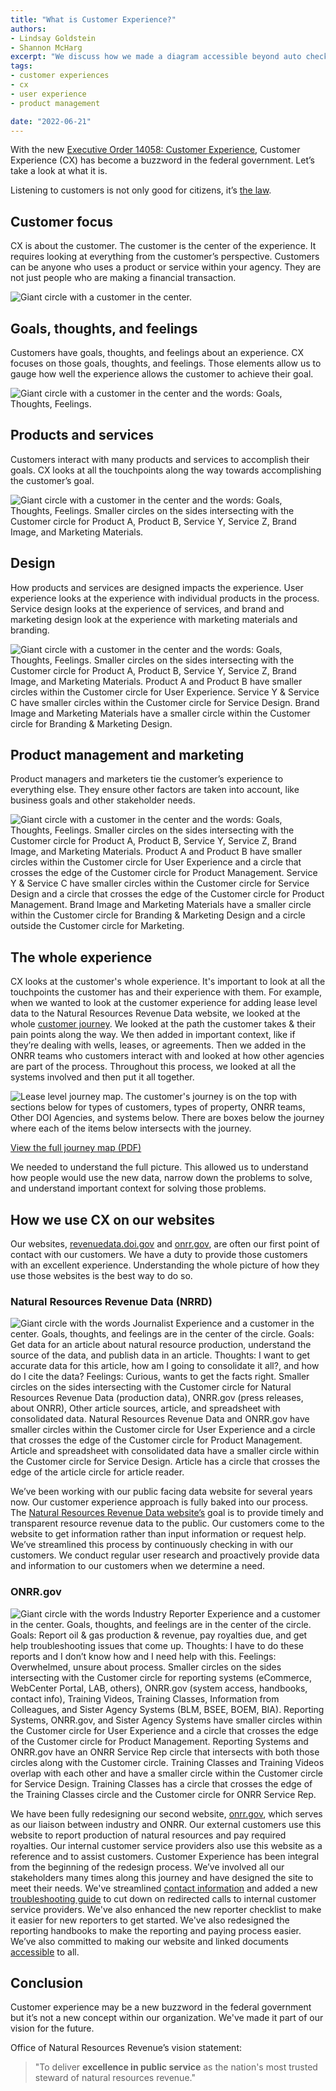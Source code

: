 ```yaml
---
title: "What is Customer Experience?"
authors:
- Lindsay Goldstein
- Shannon McHarg
excerpt: "We discuss how we made a diagram accessible beyond auto check functionality by making it better for screen reader users."
tags:
- customer experiences
- cx
- user experience
- product management

date: "2022-06-21"
---
```


With the new [Executive Order 14058: Customer Experience]( https://www.whitehouse.gov/briefing-room/statements-releases/2021/12/13/fact-sheet-putting-the-public-first-improving-customer-experience-and-service-delivery-for-the-american-people/), Customer Experience (CX) has become a buzzword in the federal government. Let’s take a look at what it is.

Listening to customers is not only good for citizens, it’s [the law](https://digital.gov/resources/government-customer-service-policies-requirements-1993-to-present/).

## Customer focus
CX is about the customer. The customer is the center of the experience. It requires looking at everything from the customer’s perspective. Customers can be anyone who uses a product or service within your agency. They are not just people who are making a financial transaction.

![Giant circle with a customer in the center.](./Customer.png)

## Goals, thoughts, and feelings
Customers have goals, thoughts, and feelings about an experience. CX focuses on those goals, thoughts, and feelings. Those elements allow us to gauge how well the experience allows the customer to achieve their goal.

![Giant circle with a customer in the center and the words: Goals, Thoughts, Feelings.](./Goals.png)

## Products and services
Customers interact with many products and services to accomplish their goals. CX looks at all the touchpoints along the way towards accomplishing the customer’s goal.

![Giant circle with a customer in the center and the words: Goals, Thoughts, Feelings. Smaller circles on the sides intersecting with the Customer circle for Product A, Product B, Service Y, Service Z, Brand Image, and Marketing Materials.](./Products.png)

## Design
How products and services are designed impacts the experience. User experience looks at the experience with individual products in the process. Service design looks at the experience of services, and brand and marketing design look at the experience with marketing materials and branding.

![Giant circle with a customer in the center and the words: Goals, Thoughts, Feelings. Smaller circles on the sides intersecting with the Customer circle for Product A, Product B, Service Y, Service Z, Brand Image, and Marketing Materials. Product A and Product B have smaller circles within the Customer circle for User Experience. Service Y & Service C have smaller circles within the Customer circle for Service Design. Brand Image and Marketing Materials have a smaller circle within the Customer circle for Branding & Marketing Design.](./Design.png)

## Product management and marketing
Product managers and marketers tie the customer’s experience to everything else. They ensure other factors are taken into account, like business goals and other stakeholder needs.    

![Giant circle with a customer in the center and the words: Goals, Thoughts, Feelings. Smaller circles on the sides intersecting with the Customer circle for Product A, Product B, Service Y, Service Z, Brand Image, and Marketing Materials. Product A and Product B have smaller circles within the Customer circle for User Experience and a circle that crosses the edge of the Customer circle for Product Management. Service Y & Service C have smaller circles within the Customer circle for Service Design and a circle that crosses the edge of the Customer circle for Product Management. Brand Image and Marketing Materials have a smaller circle within the Customer circle for Branding & Marketing Design and a circle outside the Customer circle for Marketing.](./Whole.png)

## The whole experience
CX looks at the customer's whole experience. It's important to look at all the touchpoints the customer has and their experience with them. For example, when we wanted to look at the customer experience for adding lease level data to the Natural Resources Revenue Data website, we looked at the whole [customer journey]( https://blog-nrrd.doi.gov/journey-mapping/). We looked at the path the customer takes & their pain points along the way. We then added in important context, like if they’re dealing with wells, leases, or agreements. Then we added in the ONRR teams who customers interact with and looked at how other agencies are part of the process. Throughout this process, we looked at all the systems involved and then put it all together.

![Lease level journey map. The customer's journey is on the top with sections below for types of customers, types of property, ONRR teams, Other DOI Agencies, and systems below. There are boxes below the journey where each of the items below intersects with the journey.](./JourneyMap.png)

[View the full journey map (PDF)](https://blog-nrrd.doi.gov/82fd9ae2a90fe9d067be6d5cb232a8df/LeaseLevelJourneyMap_040519.pdf)

We needed to understand the full picture. This allowed us to understand how people would use the new data, narrow down the problems to solve, and understand important context for solving those problems.

## How we use CX on our websites
Our websites, [revenuedata.doi.gov](https://revenuedata.doi.gov/) and [onrr.gov](https://www.onrr.gov/index.htm), are often our first point of contact with our customers. We have a duty to provide those customers with an excellent experience. Understanding the whole picture of how they use those websites is the best way to do so.

### Natural Resources Revenue Data (NRRD)

![Giant circle with the words Journalist Experience and a customer in the center. Goals, thoughts, and feelings are in the center of the circle. Goals: Get data for an article about natural resource production, understand the source of the data, and publish data in an article. Thoughts: I want to get accurate data for this article, how am I going to consolidate it all?, and how do I cite the data? Feelings: Curious, wants to get the facts right. Smaller circles on the sides intersecting with the Customer circle for Natural Resources Revenue Data (production data), ONRR.gov (press releases, about ONRR), Other article sources, article, and spreadsheet with consolidated data.  Natural Resources Revenue Data and ONRR.gov have smaller circles within the Customer circle for User Experience and a circle that crosses the edge of the Customer circle for Product Management. Article and spreadsheet with consolidated data have a smaller circle within the Customer circle for Service Design. Article has a circle that crosses the edge of the article circle for article reader.](./Journalist.png)

We’ve been working with our public facing data website for several years now. Our customer experience approach is fully baked into our process. The [Natural Resources Revenue Data website’s]( https://revenuedata.doi.gov/) goal is to provide timely and transparent resource revenue data to the public. Our customers come to the website to get information rather than input information or request help. We’ve streamlined this process by continuously checking in with our customers. We conduct regular user research and proactively provide data and information to our customers when we determine a need.

### ONRR.gov

![Giant circle with the words Industry Reporter Experience and a customer in the center. Goals, thoughts, and feelings are in the center of the circle. Goals: Report oil & gas production & revenue, pay royalties due, and get help troubleshooting issues that come up. Thoughts: I have to do these reports and I don’t know how and I need help with this. Feelings: Overwhelmed, unsure about process. Smaller circles on the sides intersecting with the Customer circle for reporting systems (eCommerce, WebCenter Portal, LAB, others), ONRR.gov (system access, handbooks, contact info), Training Videos, Training Classes, Information from Colleagues, and Sister Agency Systems (BLM, BSEE, BOEM, BIA).  Reporting Systems, ONRR.gov, and Sister Agency Systems have smaller circles within the Customer circle for User Experience and a circle that crosses the edge of the Customer circle for Product Management. Reporting Systems and ONRR.gov have an ONRR Service Rep circle that intersects with both those circles along with the Customer circle. Training Classes and Training Videos overlap with each other and have a smaller circle within the Customer circle for Service Design. Training Classes has a circle that crosses the edge of the Training Classes circle and the Customer circle for ONRR Service Rep. ](./Industry.png)

We  have been fully redesigning our second website, [onrr.gov](https://www.onrr.gov/index.htm), which serves as our liaison between industry and ONRR. Our external customers use this website to report production of natural resources and pay required royalties. Our internal customer service providers also use this website as a reference and to assist customers. Customer Experience has been integral from the beginning of the redesign process. We’ve involved all our stakeholders many times along this journey and have designed the site to meet their needs. We've streamlined [contact information]( https://blog-nrrd.doi.gov/contacts/) and added a new [troubleshooting guide]( https://blog-nrrd.doi.gov/troubleshooting/) to cut down on redirected calls to internal customer service providers. We've also enhanced the new reporter checklist to make it easier for new reporters to get started. We've also redesigned the reporting handbooks to make the reporting and paying process easier. We’ve also committed to making our website and linked documents [accessible]( https://blog-nrrd.doi.gov/accessibility/) to all.

## Conclusion

Customer experience may be a new buzzword in the federal government but it’s not a new concept within our organization. We've made it part of our vision for the future.

Office of Natural Resources Revenue’s vision statement:
> "To deliver **excellence in public service** as the nation's most trusted steward of natural resources revenue."
